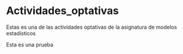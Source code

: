 # Actividades_optativas
Estas es una de las actividades optativas de la asignatura de modelos estadísticos

Esta es una prueba